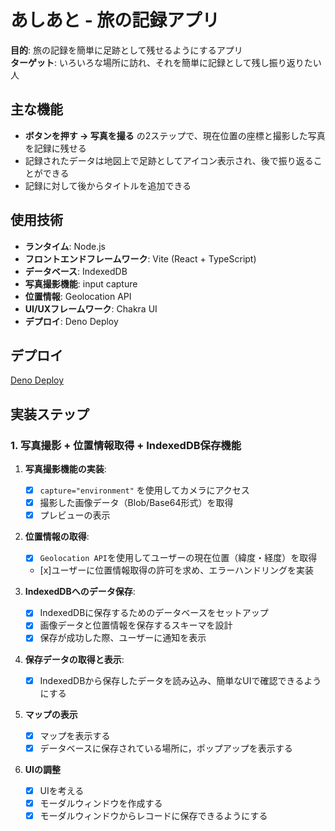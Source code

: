 # あしあと - 旅の記録アプリ

**目的**: 旅の記録を簡単に足跡として残せるようにするアプリ  
**ターゲット**: いろいろな場所に訪れ、それを簡単に記録として残し振り返りたい人

## 主な機能
- **ボタンを押す -> 写真を撮る** の2ステップで、現在位置の座標と撮影した写真を記録に残せる
- 記録されたデータは地図上で足跡としてアイコン表示され、後で振り返ることができる
- 記録に対して後からタイトルを追加できる

## 使用技術

- **ランタイム**: Node.js
- **フロントエンドフレームワーク**: Vite (React + TypeScript)
- **データベース**: IndexedDB
- **写真撮影機能**: input capture
- **位置情報**: Geolocation API
- **UI/UXフレームワーク**: Chakra UI
- **デプロイ**: Deno Deploy

## デプロイ
[Deno Deploy](https://noto-ashiato.deno.dev/)

## 実装ステップ

### 1. 写真撮影 + 位置情報取得 + IndexedDB保存機能

1. **写真撮影機能の実装**:
   - [x] `capture="environment"` を使用してカメラにアクセス
   - [x] 撮影した画像データ（Blob/Base64形式）を取得
   - [x] プレビューの表示

2. **位置情報の取得**:
   - [x] `Geolocation API`を使用してユーザーの現在位置（緯度・経度）を取得
   - [x]ユーザーに位置情報取得の許可を求め、エラーハンドリングを実装

3. **IndexedDBへのデータ保存**:
   - [x] IndexedDBに保存するためのデータベースをセットアップ
   - [x] 画像データと位置情報を保存するスキーマを設計
   - [x] 保存が成功した際、ユーザーに通知を表示

4. **保存データの取得と表示**:
   - [x] IndexedDBから保存したデータを読み込み、簡単なUIで確認できるようにする

5. **マップの表示**
   - [x] マップを表示する
   - [x] データベースに保存されている場所に，ポップアップを表示する

6. **UIの調整**
   - [x] UIを考える
   - [x] モーダルウィンドウを作成する
   - [x] モーダルウィンドウからレコードに保存できるようにする